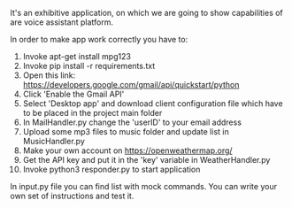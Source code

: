 It's an exhibitive application, on which we are going to show capabilities of are voice assistant platform.

In order to make app work correctly you have to:
1. Invoke apt-get install mpg123
2. Invoke pip install -r requirements.txt
3. Open this link: https://developers.google.com/gmail/api/quickstart/python
4. Click 'Enable the Gmail API'
5. Select 'Desktop app' and download client configuration file which have to be placed in the project main folder
6. In MailHandler.py change the 'userID' to your email address
7. Upload some mp3 files to music folder and update list in MusicHandler.py
8. Make your own account on https://openweathermap.org/
9. Get the API key and put it in the 'key' variable in WeatherHandler.py
10. Invoke python3 responder.py to start application

In input.py file you can find list with mock commands. You can write your own set of instructions and test it.

